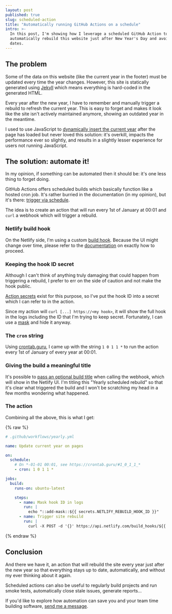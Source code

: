 ```yaml
---
layout: post
published: true
slug: scheduled-action
title: "Automatically running GitHub Actions on a schedule"
intro: >-
  In this post, I'm showing how I leverage a scheduled GitHub Action to
  automatically rebuild this website just after New Year's Day and avoid stale
  dates.
---
```


## The problem

Some of the data on this website (like the current year in the footer) must be
updated every time the year changes. However, this site is statically generated
using [Jekyll](https://jekyllrb.com/) which means everything is hard-coded in
the generated HTML.

Every year after the new year, I have to remember and manually trigger a
rebuild to refresh the current year. This is easy to forget and makes it look
like the site isn't actively maintained anymore, showing an outdated year in
the meantime.

I used to use JavaScript to [dynamically insert the current
year](https://github.com/coaxial/hello/blob/2e31b520c486f577719f69fed1bced99f3552e65/_includes/footer.html#L4)
after the page has loaded but never loved this solution: it's overkill, impacts
the performance ever so slightly, and results in a slightly lesser experience
for users not running JavaScript.

## The solution: automate it!

In my opinion, if something can be automated then it should be: it's one less
thing to forget doing.

GitHub Actions offers scheduled builds which basically function like a hosted
cron job. It's rather burried in the documentation (in my opinion), but it's
there: [trigger via
schedule](https://docs.github.com/en/actions/using-workflows/events-that-trigger-workflows#schedule).

The idea is to create an action that will run every 1st of January at 00:01 and
`curl` a webhook which will trigger a rebuild.

### Netlify build hook

On the Netlify side, I'm using a custom [build
hook](https://docs.netlify.com/configure-builds/build-hooks/). Because the UI
might change over time, please refer to the [documentation](https://docs.netlify.com/configure-builds/build-hooks/) on exactly how to
proceed.

### Keeping the hook ID secret

Although I can't think of anything truly damaging that could happen from
triggering a rebuild, I prefer to err on the side of caution and not make the
hook public.

[Action
secrets](https://docs.github.com/en/actions/security-guides/encrypted-secrets)
exist for this purpose, so I've put the hook ID into a secret
which I can refer to in the action.

Since my action will `curl [...] https://<my hook>`, it will show the full hook
in the logs including the ID that I'm trying to keep secret. Fortunately, I can
use a
[mask](https://docs.github.com/en/actions/using-workflows/workflow-commands-for-github-actions#masking-a-value-in-a-log)
and hide it anyway.

### The `cron` string

Using [crontab.guru](https://crontab.guru/#1_0_1_1_*), I came up with the
string `1 0 1 1 *` to run the action every 1st of January of every year at
00:01.

### Giving the build a meaningful title

It's possible to [pass an optional build
title](https://docs.netlify.com/configure-builds/build-hooks/#parameters) when
calling the webhook, which will show in the Netlify UI. I'm titling this
"Yearly scheduled rebuild" so that it's clear what triggered the build and I
won't be scratching my head in a few months wondering what happened.

### The action

Combining all the above, this is what I get:

{% raw %}

```yaml
# .github/workflows/yearly.yml

name: Update current year on pages

on:
  schedule:
    # On *-01-01 00:01, see https://crontab.guru/#1_0_1_1_*
    - cron: 1 0 1 1 *

jobs:
  build:
    runs-on: ubuntu-latest

    steps:
      - name: Mask hook ID in logs
        run: |
          echo "::add-mask::${{ secrets.NETLIFY_REBUILD_HOOK_ID }}"
      - name: Trigger site rebuild
        run: |
          curl -X POST -d '{}' https://api.netlify.com/build_hooks/${{ secrets.NETLIFY_REBUILD_HOOK_ID }}?trigger_title=Yearly+scheduled+rebuild
```

{% endraw %}

## Conclusion

And there we have it, an action that will rebuild the site every year just
after the new year so that everything stays up to date, automatically, and
without my ever thinking about it again.

Scheduled actions can also be useful to regularly build projects and run smoke
tests, automatically close stale issues, generate reports...

If you'd like to explore how automation can save you and your team time
building software, [send me a message](/say_hi).

